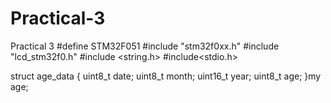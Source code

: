 # Practical-3
Practical 3
#define STM32F051
#include "stm32f0xx.h"
#include "lcd_stm32f0.h"
#include <string.h>
#include<stdio.h>

struct age_data
{
            uint8_t date;
            uint8_t month;
            uint16_t year;
            uint8_t age;
}my age;

